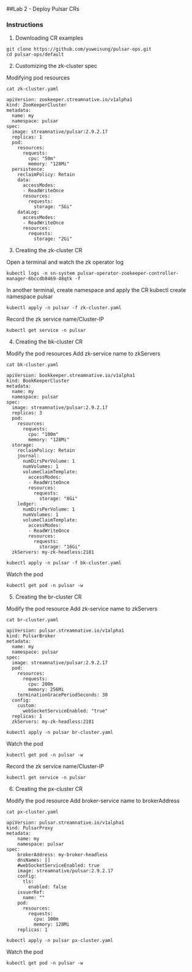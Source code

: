 ##Lab 2 - Deploy Pulsar CRs

### Instructions

1. Downloading CR examples
```
git clone https://github.com/yuweisung/pulsar-ops.git
cd pulsar-ops/default
```
2. Customizing the zk-cluster spec

Modifying pod resources

```
cat zk-cluster.yaml

apiVersion: zookeeper.streamnative.io/v1alpha1
kind: ZooKeeperCluster
metadata:
  name: my
  namespace: pulsar
spec:
  image: streamnative/pulsar:2.9.2.17
  replicas: 1
  pod:
    resources:
      requests:
        cpu: "50m"
        memory: "128Mi"
  persistence:
    reclaimPolicy: Retain
    data:
      accessModes:
      - ReadWriteOnce
      resources:
        requests:
          storage: "5Gi"
    dataLog:
      accessModes:
      - ReadWriteOnce
      resources:
        requests:
          storage: "2Gi"
```

3. Creating the zk-cluster CR

Open a terminal and watch the zk operator log
```
kubectl logs -n sn-system pulsar-operator-zookeeper-controller-manager-6bccdb8469-48qtk -f
```

In another terminal, create namespace and apply the CR
kubectl create namespace pulsar
```
kubectl apply -n pulsar -f zk-cluster.yaml
```
Record the zk service name/Cluster-IP
```
kubectl get service -n pulsar
```

4. Creating the bk-cluster CR

Modify the pod resources
Add zk-service name to zkServers
```
cat bk-cluster.yaml

apiVersion: bookkeeper.streamnative.io/v1alpha1
kind: BookKeeperCluster
metadata:
  name: my
  namespace: pulsar
spec:
  image: streamnative/pulsar:2.9.2.17
  replicas: 3
  pod:
    resources:
      requests:
        cpu: "100m"
        memory: "128Mi"
  storage:
    reclaimPolicy: Retain
    journal:
      numDirsPerVolume: 1
      numVolumes: 1
      volumeClaimTemplate:
        accessModes:
        - ReadWriteOnce
        resources:
          requests:
            storage: "8Gi"
    ledger:
      numDirsPerVolume: 1
      numVolumes: 1
      volumeClaimTemplate:
        accessModes:
        - ReadWriteOnce
        resources:
          requests:
            storage: "16Gi"
  zkServers: my-zk-headless:2181

kubectl apply -n pulsar -f bk-cluster.yaml
```
Watch the pod
```
kubectl get pod -n pulsar -w
```

5. Creating the br-cluster CR

Modify the pod resource
Add zk-service name to zkServers
```
cat br-cluster.yaml

apiVersion: pulsar.streamnative.io/v1alpha1
kind: PulsarBroker
metadata:
  name: my
  namespace: pulsar
spec:
  image: streamnative/pulsar:2.9.2.17
  pod:
    resources:
      requests:
        cpu: 200m
        memory: 256Mi
    terminationGracePeriodSeconds: 30
  config:
    custom:
      webSocketServiceEnabled: "true"
  replicas: 1
  zkServers: my-zk-headless:2181
```

```
kubectl apply -n pulsar br-cluster.yaml
```

Watch the pod
```
kubectl get pod -n pulsar -w
```
Record the zk service name/Cluster-IP
```
kubectl get service -n pulsar
```
6. Creating the px-cluster CR

Modify the pod resource
Add broker-service name to brokerAddress

```
cat px-cluster.yaml

apiVersion: pulsar.streamnative.io/v1alpha1
kind: PulsarProxy
metadata:
    name: my
    namespace: pulsar
spec:
    brokerAddress: my-broker-headless
    dnsNames: []
    #webSocketServiceEnabled: true
    image: streamnative/pulsar:2.9.2.17
    config:
      tls:
        enabled: false
    issuerRef:
      name: ""
    pod:
      resources:
        requests:
          cpu: 100m
          memory: 128Mi
    replicas: 1
```

```
kubectl apply -n pulsar px-cluster.yaml
```

Watch the pod
```
kubectl get pod -n pulsar -w
```



